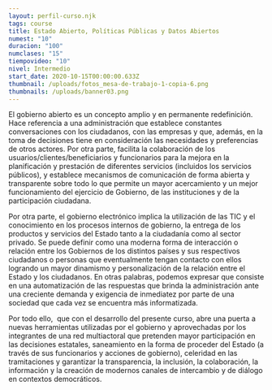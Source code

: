 ```yaml
---
layout: perfil-curso.njk
tags: course
title: Estado Abierto, Políticas Públicas y Datos Abiertos
numest: "10"
duracion: "100"
numclases: "15"
tiempovideo: "10"
nivel: Intermedio
start_date: 2020-10-15T00:00:00.633Z
thumbnail: /uploads/fotos_mesa-de-trabajo-1-copia-6.png
thumbnails: /uploads/banner03.png
---
```

El gobierno abierto es un concepto amplio y en permanente redefinición. Hace referencia a una administración que establece constantes conversaciones con los ciudadanos, con las empresas y que, además, en la toma de decisiones tiene en consideración las necesidades y preferencias de otros actores. Por otra parte, facilita la colaboración de los usuarios/clientes/beneficiarios y funcionarios para la mejora en la planificación y prestación de diferentes servicios (incluidos los servicios públicos), y establece mecanismos de comunicación de forma abierta y transparente sobre todo lo que permite un mayor acercamiento y un mejor funcionamiento del ejercicio de Gobierno, de las instituciones y de la participación ciudadana.

Por otra parte, el gobierno electrónico implica la utilización de las TIC y el conocimiento en los procesos internos de gobierno, la entrega de los productos y servicios del Estado tanto a la ciudadanía como al sector privado. Se puede definir como una moderna forma de interacción o relación entre los Gobiernos de los distintos países y sus respectivos ciudadanos o personas que eventualmente tengan contacto con ellos logrando un mayor dinamismo y personalización de la relación entre el Estado y los ciudadanos. En otras palabras, podemos expresar que consiste en una automatización de las respuestas que brinda la administración ante una creciente demanda y exigencia de inmediatez por parte de una sociedad que cada vez se encuentra más informatizada.

Por todo ello,  que con el desarrollo del presente curso, abre una puerta a nuevas herramientas utilizadas por el gobierno y aprovechadas por los integrantes de una red multiactoral que pretenden mayor participación en las decisiones estatales, saneamiento en la forma de proceder del Estado (a través de sus funcionarios y acciones de gobierno), celeridad en las tramitaciones y garantizar la transparencia, la inclusión, la colaboración, la información y la creación de modernos canales de intercambio y de diálogo en contextos democráticos.